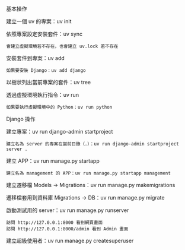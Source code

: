 基本操作

建立一個 uv 的專案：uv init

依照專案設定安裝套件：uv sync

    會建立虛擬環境若不存在，也會建立 uv.lock 若不存在

安裝套件到專案：uv add <package name>

    如果要安裝 Django：uv add django

以樹狀列出當前專案的套件：uv tree

透過虛擬環境執行指令：uv run <command>

    如果要執行虛擬環境中的 Python：uv run python

Django 操作

建立專案：uv run django-admin startproject <project name> <project path>

    建立名為 server 的專案在當前目錄（.）：uv run django-admin startproject server .

建立 APP：uv run manage.py startapp <app name>

    建立名為 management 的 APP：uv run manage.py startapp management

建立遷移檔 Models -> Migrations：uv run manage.py makemigrations

遷移檔套用到資料庫 Migrations -> DB：uv run manage.py migrate

啟動測試用的 server：uv run manage.py runserver

    訪問 http://127.0.0.1:8000 看到網頁畫面
    訪問 http://127.0.0.1:8000/admin 看到 Admin 畫面

建立超級使用者：uv run manage.py createsuperuser
